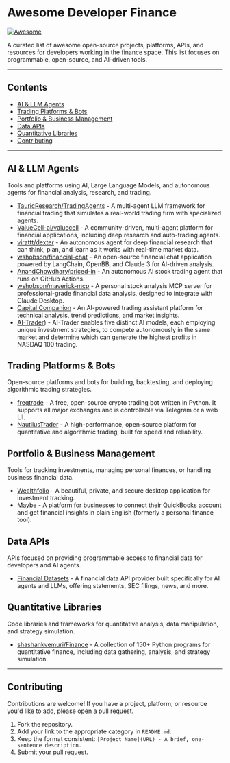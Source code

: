 # Awesome Developer Finance
[![Awesome](https://awesome.re/badge.svg)](https://awesome.re)

A curated list of awesome open-source projects, platforms, APIs, and resources for developers working in the finance space. This list focuses on programmable, open-source, and AI-driven tools.

---

## Contents

- [AI & LLM Agents](#ai--llm-agents)
- [Trading Platforms & Bots](#trading-platforms--bots)
- [Portfolio & Business Management](#portfolio--business-management)
- [Data APIs](#data-apis)
- [Quantitative Libraries](#quantitative-libraries)
- [Contributing](#contributing)

---

## AI & LLM Agents

Tools and platforms using AI, Large Language Models, and autonomous agents for financial analysis, research, and trading.

* [TauricResearch/TradingAgents](https://github.com/TauricResearch/TradingAgents) - A multi-agent LLM framework for financial trading that simulates a real-world trading firm with specialized agents.
* [ValueCell-ai/valuecell](https://github.com/ValueCell-ai/valuecell) - A community-driven, multi-agent platform for financial applications, including deep research and auto-trading agents.
* [virattt/dexter](https://github.com/virattt/dexter) - An autonomous agent for deep financial research that can think, plan, and learn as it works with real-time market data.
* [wshobson/financial-chat](https://github.com/wshobson/financial-chat) - An open-source financial chat application powered by LangChain, OpenBB, and Claude 3 for AI-driven analysis.
* [AnandChowdhary/priced-in](https://github.com/AnandChowdhary/priced-in) - An autonomous AI stock trading agent that runs on GitHub Actions.
* [wshobson/maverick-mcp](https://github.com/wshobson/maverick-mcp) - A personal stock analysis MCP server for professional-grade financial data analysis, designed to integrate with Claude Desktop.
* [Capital Companion](https://capitalcompanion.ai/) - An AI-powered trading assistant platform for technical analysis, trend predictions, and market insights.
* [AI-Trader](https://github.com/HKUDS/AI-Trader)) - AI-Trader enables five distinct AI models, each employing unique investment strategies, to compete autonomously in the same market and determine which can generate the highest profits in NASDAQ 100 trading.

## Trading Platforms & Bots

Open-source platforms and bots for building, backtesting, and deploying algorithmic trading strategies.

* [freqtrade](https://github.com/freqtrade/freqtrade) - A free, open-source crypto trading bot written in Python. It supports all major exchanges and is controllable via Telegram or a web UI.
* [NautilusTrader](https://nautilustrader.io/) - A high-performance, open-source platform for quantitative and algorithmic trading, built for speed and reliability.

## Portfolio & Business Management

Tools for tracking investments, managing personal finances, or handling business financial data.

* [Wealthfolio](https://github.com/afadil/wealthfolio) - A beautiful, private, and secure desktop application for investment tracking.
* [Maybe](https://maybefinance.com/) - A platform for businesses to connect their QuickBooks account and get financial insights in plain English (formerly a personal finance tool).

## Data APIs

APIs focused on providing programmable access to financial data for developers and AI agents.

* [Financial Datasets](https://www.financialdatasets.ai/) - A financial data API provider built specifically for AI agents and LLMs, offering statements, SEC filings, news, and more.

## Quantitative Libraries

Code libraries and frameworks for quantitative analysis, data manipulation, and strategy simulation.

* [shashankvemuri/Finance](https://github.com/shashankvemuri/Finance) - A collection of 150+ Python programs for quantitative finance, including data gathering, analysis, and strategy simulation.

---

## Contributing

Contributions are welcome! If you have a project, platform, or resource you'd like to add, please open a pull request.

1.  Fork the repository.
2.  Add your link to the appropriate category in `README.md`.
3.  Keep the format consistent: `[Project Name](URL) - A brief, one-sentence description.`
4.  Submit your pull request.
